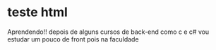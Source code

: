 # teste html

Aprendendo!! depois de alguns cursos de back-end como c e c# vou estudar um pouco de front pois na faculdade 
